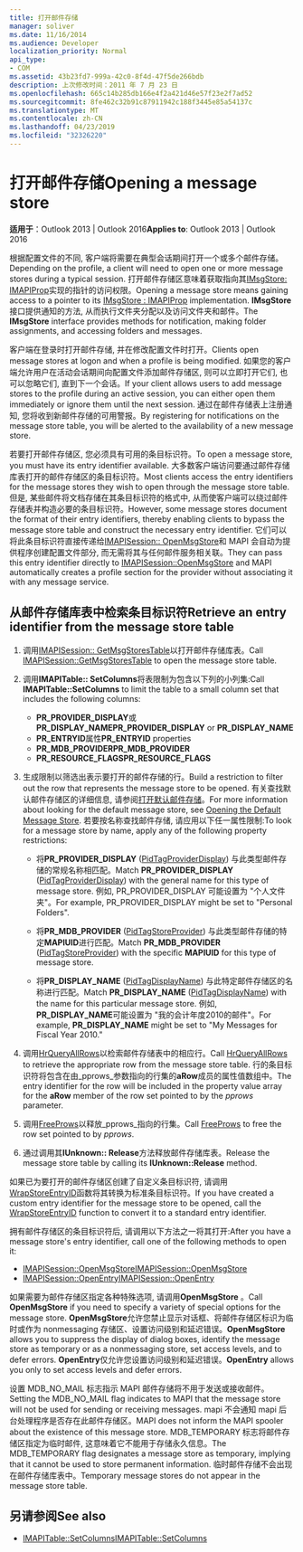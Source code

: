 ```yaml
---
title: 打开邮件存储
manager: soliver
ms.date: 11/16/2014
ms.audience: Developer
localization_priority: Normal
api_type:
- COM
ms.assetid: 43b23fd7-999a-42c0-8f4d-47f5de266bdb
description: 上次修改时间：2011 年 7 月 23 日
ms.openlocfilehash: 665c14b285db166e4f2a421d46e57f23e2f7ad52
ms.sourcegitcommit: 8fe462c32b91c87911942c188f3445e85a54137c
ms.translationtype: MT
ms.contentlocale: zh-CN
ms.lasthandoff: 04/23/2019
ms.locfileid: "32326220"
---
```

# <a name="opening-a-message-store"></a><span data-ttu-id="48357-103">打开邮件存储</span><span class="sxs-lookup"><span data-stu-id="48357-103">Opening a message store</span></span>

<span data-ttu-id="48357-104">**适用于**：Outlook 2013 | Outlook 2016</span><span class="sxs-lookup"><span data-stu-id="48357-104">**Applies to**: Outlook 2013 | Outlook 2016</span></span> 
  
<span data-ttu-id="48357-105">根据配置文件的不同, 客户端将需要在典型会话期间打开一个或多个邮件存储。</span><span class="sxs-lookup"><span data-stu-id="48357-105">Depending on the profile, a client will need to open one or more message stores during a typical session.</span></span> <span data-ttu-id="48357-106">打开邮件存储区意味着获取指向其[IMsgStore: IMAPIProp](imsgstoreimapiprop.md)实现的指针的访问权限。</span><span class="sxs-lookup"><span data-stu-id="48357-106">Opening a message store means gaining access to a pointer to its [IMsgStore : IMAPIProp](imsgstoreimapiprop.md) implementation.</span></span> <span data-ttu-id="48357-107">**IMsgStore**接口提供通知的方法, 从而执行文件夹分配以及访问文件夹和邮件。</span><span class="sxs-lookup"><span data-stu-id="48357-107">The **IMsgStore** interface provides methods for notification, making folder assignments, and accessing folders and messages.</span></span> 
  
<span data-ttu-id="48357-108">客户端在登录时打开邮件存储, 并在修改配置文件时打开。</span><span class="sxs-lookup"><span data-stu-id="48357-108">Clients open message stores at logon and when a profile is being modified.</span></span> <span data-ttu-id="48357-109">如果您的客户端允许用户在活动会话期间向配置文件添加邮件存储区, 则可以立即打开它们, 也可以忽略它们, 直到下一个会话。</span><span class="sxs-lookup"><span data-stu-id="48357-109">If your client allows users to add message stores to the profile during an active session, you can either open them immediately or ignore them until the next session.</span></span> <span data-ttu-id="48357-110">通过在邮件存储表上注册通知, 您将收到新邮件存储的可用警报。</span><span class="sxs-lookup"><span data-stu-id="48357-110">By registering for notifications on the message store table, you will be alerted to the availability of a new message store.</span></span>
  
<span data-ttu-id="48357-111">若要打开邮件存储区, 您必须具有可用的条目标识符。</span><span class="sxs-lookup"><span data-stu-id="48357-111">To open a message store, you must have its entry identifier available.</span></span> <span data-ttu-id="48357-112">大多数客户端访问要通过邮件存储库表打开的邮件存储区的条目标识符。</span><span class="sxs-lookup"><span data-stu-id="48357-112">Most clients access the entry identifiers for the message stores they wish to open through the message store table.</span></span> <span data-ttu-id="48357-113">但是, 某些邮件将文档存储在其条目标识符的格式中, 从而使客户端可以绕过邮件存储表并构造必要的条目标识符。</span><span class="sxs-lookup"><span data-stu-id="48357-113">However, some message stores document the format of their entry identifiers, thereby enabling clients to bypass the message store table and construct the necessary entry identifier.</span></span> <span data-ttu-id="48357-114">它们可以将此条目标识符直接传递给[IMAPISession:: OpenMsgStore](imapisession-openmsgstore.md)和 MAPI 会自动为提供程序创建配置文件部分, 而无需将其与任何邮件服务相关联。</span><span class="sxs-lookup"><span data-stu-id="48357-114">They can pass this entry identifier directly to [IMAPISession::OpenMsgStore](imapisession-openmsgstore.md) and MAPI automatically creates a profile section for the provider without associating it with any message service.</span></span> 
  
## <a name="retrieve-an-entry-identifier-from-the-message-store-table"></a><span data-ttu-id="48357-115">从邮件存储库表中检索条目标识符</span><span class="sxs-lookup"><span data-stu-id="48357-115">Retrieve an entry identifier from the message store table</span></span>
  
1. <span data-ttu-id="48357-116">调用[IMAPISession:: GetMsgStoresTable](imapisession-getmsgstorestable.md)以打开邮件存储库表。</span><span class="sxs-lookup"><span data-stu-id="48357-116">Call [IMAPISession::GetMsgStoresTable](imapisession-getmsgstorestable.md) to open the message store table.</span></span> 
    
2. <span data-ttu-id="48357-117">调用**IMAPITable:: SetColumns**将表限制为包含以下列的小列集:</span><span class="sxs-lookup"><span data-stu-id="48357-117">Call **IMAPITable::SetColumns** to limit the table to a small column set that includes the following columns:</span></span> 
    
   - <span data-ttu-id="48357-118">**PR_PROVIDER_DISPLAY**或**PR_DISPLAY_NAME**</span><span class="sxs-lookup"><span data-stu-id="48357-118">**PR_PROVIDER_DISPLAY** or **PR_DISPLAY_NAME**</span></span>
   - <span data-ttu-id="48357-119">**PR_ENTRYID**属性</span><span class="sxs-lookup"><span data-stu-id="48357-119">**PR_ENTRYID** properties</span></span> 
   - <span data-ttu-id="48357-120">**PR_MDB_PROVIDER**</span><span class="sxs-lookup"><span data-stu-id="48357-120">**PR_MDB_PROVIDER**</span></span>
   - <span data-ttu-id="48357-121">**PR_RESOURCE_FLAGS**</span><span class="sxs-lookup"><span data-stu-id="48357-121">**PR_RESOURCE_FLAGS**</span></span>
    
3. <span data-ttu-id="48357-122">生成限制以筛选出表示要打开的邮件存储的行。</span><span class="sxs-lookup"><span data-stu-id="48357-122">Build a restriction to filter out the row that represents the message store to be opened.</span></span> <span data-ttu-id="48357-123">有关查找默认邮件存储区的详细信息, 请参阅[打开默认邮件存储](opening-the-default-message-store.md)。</span><span class="sxs-lookup"><span data-stu-id="48357-123">For more information about looking for the default message store, see [Opening the Default Message Store](opening-the-default-message-store.md).</span></span> <span data-ttu-id="48357-124">若要按名称查找邮件存储, 请应用以下任一属性限制:</span><span class="sxs-lookup"><span data-stu-id="48357-124">To look for a message store by name, apply any of the following property restrictions:</span></span>
    
   - <span data-ttu-id="48357-125">将**PR_PROVIDER_DISPLAY** ([PidTagProviderDisplay](pidtagproviderdisplay-canonical-property.md)) 与此类型邮件存储的常规名称相匹配。</span><span class="sxs-lookup"><span data-stu-id="48357-125">Match **PR_PROVIDER_DISPLAY** ([PidTagProviderDisplay](pidtagproviderdisplay-canonical-property.md)) with the general name for this type of message store.</span></span> <span data-ttu-id="48357-126">例如, PR_PROVIDER_DISPLAY 可能设置为 "个人文件夹"。</span><span class="sxs-lookup"><span data-stu-id="48357-126">For example, PR_PROVIDER_DISPLAY might be set to "Personal Folders".</span></span>
    
   - <span data-ttu-id="48357-127">将**PR_MDB_PROVIDER** ([PidTagStoreProvider](pidtagstoreprovider-canonical-property.md)) 与此类型邮件存储的特定**MAPIUID**进行匹配。</span><span class="sxs-lookup"><span data-stu-id="48357-127">Match **PR_MDB_PROVIDER** ([PidTagStoreProvider](pidtagstoreprovider-canonical-property.md)) with the specific **MAPIUID** for this type of message store.</span></span> 
    
   - <span data-ttu-id="48357-128">将**PR_DISPLAY_NAME** ([PidTagDisplayName](pidtagdisplayname-canonical-property.md)) 与此特定邮件存储区的名称进行匹配。</span><span class="sxs-lookup"><span data-stu-id="48357-128">Match **PR_DISPLAY_NAME** ([PidTagDisplayName](pidtagdisplayname-canonical-property.md)) with the name for this particular message store.</span></span> <span data-ttu-id="48357-129">例如, **PR_DISPLAY_NAME**可能设置为 "我的会计年度2010的邮件"。</span><span class="sxs-lookup"><span data-stu-id="48357-129">For example, **PR_DISPLAY_NAME** might be set to "My Messages for Fiscal Year 2010."</span></span> 
    
4. <span data-ttu-id="48357-130">调用[HrQueryAllRows](hrqueryallrows.md)以检索邮件存储表中的相应行。</span><span class="sxs-lookup"><span data-stu-id="48357-130">Call [HrQueryAllRows](hrqueryallrows.md) to retrieve the appropriate row from the message store table.</span></span> <span data-ttu-id="48357-131">行的条目标识符将包含在由_pprows_参数指向的行集的**aRow**成员的属性值数组中。</span><span class="sxs-lookup"><span data-stu-id="48357-131">The entry identifier for the row will be included in the property value array for the **aRow** member of the row set pointed to by the  _pprows_ parameter.</span></span> 
    
5. <span data-ttu-id="48357-132">调用[FreeProws](freeprows.md)以释放_pprows_指向的行集。</span><span class="sxs-lookup"><span data-stu-id="48357-132">Call [FreeProws](freeprows.md) to free the row set pointed to by  _pprows_.</span></span>
    
6. <span data-ttu-id="48357-133">通过调用其**IUnknown:: Release**方法释放邮件存储库表。</span><span class="sxs-lookup"><span data-stu-id="48357-133">Release the message store table by calling its **IUnknown::Release** method.</span></span> 
    
<span data-ttu-id="48357-134">如果已为要打开的邮件存储区创建了自定义条目标识符, 请调用[WrapStoreEntryID](wrapstoreentryid.md)函数将其转换为标准条目标识符。</span><span class="sxs-lookup"><span data-stu-id="48357-134">If you have created a custom entry identifier for the message store to be opened, call the [WrapStoreEntryID](wrapstoreentryid.md) function to convert it to a standard entry identifier.</span></span> 
  
<span data-ttu-id="48357-135">拥有邮件存储区的条目标识符后, 请调用以下方法之一将其打开:</span><span class="sxs-lookup"><span data-stu-id="48357-135">After you have a message store's entry identifier, call one of the following methods to open it:</span></span>
  
- [<span data-ttu-id="48357-136">IMAPISession::OpenMsgStore</span><span class="sxs-lookup"><span data-stu-id="48357-136">IMAPISession::OpenMsgStore</span></span>](imapisession-openmsgstore.md)
- [<span data-ttu-id="48357-137">IMAPISession::OpenEntry</span><span class="sxs-lookup"><span data-stu-id="48357-137">IMAPISession::OpenEntry</span></span>](imapisession-openentry.md)
    
<span data-ttu-id="48357-138">如果需要为邮件存储区指定各种特殊选项, 请调用**OpenMsgStore** 。</span><span class="sxs-lookup"><span data-stu-id="48357-138">Call **OpenMsgStore** if you need to specify a variety of special options for the message store.</span></span> <span data-ttu-id="48357-139">**OpenMsgStore**允许您禁止显示对话框、将邮件存储区标识为临时或作为 nonmessaging 存储区、设置访问级别和延迟错误。</span><span class="sxs-lookup"><span data-stu-id="48357-139">**OpenMsgStore** allows you to suppress the display of dialog boxes, identify the message store as temporary or as a nonmessaging store, set access levels, and to defer errors.</span></span> <span data-ttu-id="48357-140">**OpenEntry**仅允许您设置访问级别和延迟错误。</span><span class="sxs-lookup"><span data-stu-id="48357-140">**OpenEntry** allows you only to set access levels and defer errors.</span></span> 
  
<span data-ttu-id="48357-141">设置 MDB_NO_MAIL 标志指示 MAPI 邮件存储将不用于发送或接收邮件。</span><span class="sxs-lookup"><span data-stu-id="48357-141">Setting the MDB_NO_MAIL flag indicates to MAPI that the message store will not be used for sending or receiving messages.</span></span> <span data-ttu-id="48357-142">mapi 不会通知 mapi 后台处理程序是否存在此邮件存储区。</span><span class="sxs-lookup"><span data-stu-id="48357-142">MAPI does not inform the MAPI spooler about the existence of this message store.</span></span> <span data-ttu-id="48357-143">MDB_TEMPORARY 标志将邮件存储区指定为临时邮件, 这意味着它不能用于存储永久信息。</span><span class="sxs-lookup"><span data-stu-id="48357-143">The MDB_TEMPORARY flag designates a message store as temporary, implying that it cannot be used to store permanent information.</span></span> <span data-ttu-id="48357-144">临时邮件存储不会出现在邮件存储库表中。</span><span class="sxs-lookup"><span data-stu-id="48357-144">Temporary message stores do not appear in the message store table.</span></span> 
  
## <a name="see-also"></a><span data-ttu-id="48357-145">另请参阅</span><span class="sxs-lookup"><span data-stu-id="48357-145">See also</span></span>

- [<span data-ttu-id="48357-146">IMAPITable::SetColumns</span><span class="sxs-lookup"><span data-stu-id="48357-146">IMAPITable::SetColumns</span></span>](imapitable-setcolumns.md)

